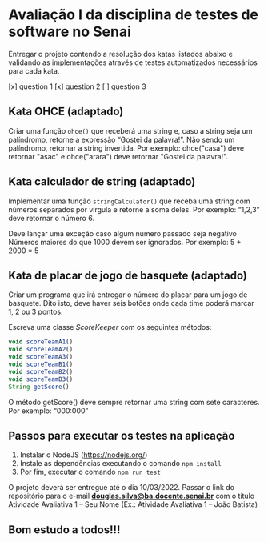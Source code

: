 # Avaliação I da disciplina de testes de software no Senai

Entregar o projeto contendo a resolução dos katas listados abaixo e validando as implementações através de testes automatizados necessários para cada kata.

[x] question 1
[x] question 2
[ ] question 3


## Kata OHCE (adaptado)

Criar uma função `ohce()` que receberá uma string e, caso a string seja um palíndromo, retorne a expressão “Gostei da palavra!”. Não sendo um palíndromo, retornar a string invertida. Por exemplo: ohce("casa") deve retornar "asac" e ohce("arara") deve retornar "Gostei da palavra!".

## Kata calculador de string (adaptado)

Implementar uma função `stringCalculator()` que receba uma string com números separados por vírgula e retorne a soma deles. Por exemplo: “1,2,3” deve retornar o número 6.

Deve lançar uma exceção caso algum número passado seja negativo
Números maiores do que 1000 devem ser ignorados. Por exemplo: 5 + 2000 = 5

## Kata de placar de jogo de basquete (adaptado)

Criar um programa que irá entregar o número do placar para um jogo de basquete. Dito isto, deve haver seis botões onde cada time poderá marcar 1, 2 ou 3 pontos.

Escreva uma classe *ScoreKeeper* com os seguintes métodos:

```javascript
void scoreTeamA1()
void scoreTeamA2()
void scoreTeamA3()
void scoreTeamB1()
void scoreTeamB2()
void scoreTeamB3()
String getScore()
```

O método getScore() deve sempre retornar uma string com sete caracteres. Por exemplo: “000:000”

## Passos para executar os testes na aplicação

1. Instalar o NodeJS (<https://nodejs.org/>)
2. Instale as dependências executando o comando `npm install`
3. Por fim, executar o comando `npm run test`

O projeto deverá ser entregue até o dia 10/03/2022. Passar o link do repositório para o e-mail **douglas.silva@ba.docente.senai.br** com o título Atividade Avaliativa 1 – Seu Nome (Ex.: Atividade Avaliativa 1 – João Batista)

<!-- markdownlint-disable MD026 -->
## Bom estudo a todos!!!
